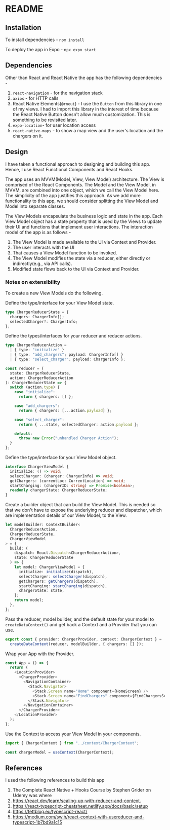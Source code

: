 # README

## Installation
To install dependencies -
```npm install```

To deploy the app in Expo -
```npx expo start```

## Dependencies
Other than React and React Native the app has the following dependencies - 

 1. `react-navigation` -  for the navigation stack
 2. `axios` - for HTTP calls
 3. React Native Elements(`@rneui`) - I use the `Button` from this library in one of my views. I had to import this library in the interest of time because the React Native Button doesn't allow much customization. This is something to be revisited later. 
 4. `expo-location`- for user location access
 5. `react-native-maps` - to show a map view and the user's location and the chargers on it. 

## Design
I have taken a functional approach to designing and building this app. Hence, I use React Functional Components and React Hooks.

  

The app uses an MVVM(Model, View, View Model) architecture. The View is comprised of the React Components. The Model and the View Model, in MVVM, are combined into one object, which we call the View Model here. The simplicity of the app justifies this approach. As we add more functionality to this app, we should consider splitting the View Model and Model into separate classes.

  

The View Models encapsulate the business logic and state in the app. Each View Model object has a state property that is used by the Views to update their UI and functions that implement user interactions. The interaction model of the app is as follows -

1.  The View Model is made available to the UI via Context and Provider.
2.  The user interacts with the UI
3.  That causes a View Model function to be invoked.
4.  The View Model modifies the state via a reducer, either directly or indirectly(e.g., via API calls).
5.  Modified state flows back to the UI via Context and Provider.

### Notes on extensibility
To create a new View Models do the following.

Define the type/interface for your View Model state.
```typescript
type ChargerReducerState = {
  chargers: ChargerInfo[];
  selectedCharger?: ChargerInfo;
};
```

Define the types/interfaces for your reducer and reducer actions.
```typescript
type ChargerReducerAction =
  | { type: "initialize" }
  | { type: "add_chargers"; payload: ChargerInfo[] }
  | { type: "select_charger"; payload: ChargerInfo };

const reducer = (
  state: ChargerReducerState,
  action: ChargerReducerAction
): ChargerReducerState => {
  switch (action.type) {
    case "initialize":
      return { chargers: [] };

    case "add_chargers":
      return { chargers: [...action.payload] };

    case "select_charger":
      return { ...state, selectedCharger: action.payload };

    default:
      throw new Error("unhandled Charger Action");
  }
};
```

Define the type/interface for your View Model object.
```typescript
interface ChargerViewModel {
  initialize: () => void;
  selectCharger: (charger: ChargerInfo) => void;
  getChargers: (currentLoc: CurrentLocation) => void;
  startCharging: (chargerID: string) => Promise<boolean>;
  readonly chargerState: ChargerReducerState;
}
```

Create a builder object that can build the View Model. This is needed so that we don't have to expose the underlying reducer and dispatcher, which are implementation details of our View Model,  to the View. 
```typescript
let modelBuilder: ContextBuilder<
  ChargerReducerAction,
  ChargerReducerState,
  ChargerViewModel
> = {
  build: (
    dispatch: React.Dispatch<ChargerReducerAction>,
    state: ChargerReducerState
  ) => {
    let model: ChargerViewModel = {
      initialize: initialize(dispatch),
      selectCharger: selectCharger(dispatch),
      getChargers: getChargers(dispatch),
      startCharging: startCharging(dispatch),
      chargerState: state,
    };
    return model;
  },
};
```

Pass the reducer, model builder, and the default state for your model to `createDataContext()` and get back a Context and a Provider that you can use. 
```typescript
export const { provider: ChargerProvider, context: ChargerContext } =
  createDataContext(reducer, modelBuilder, { chargers: [] });
```

Wrap your App with the Provider.
```typescript
const App = () => {
  return (
    <LocationProvider>
      <ChargerProvider>
        <NavigationContainer>
          <Stack.Navigator>
            <Stack.Screen name="Home" component={HomeScreen} />
            <Stack.Screen name="FindChargers" component={FindChargersScreen} />
          </Stack.Navigator>
        </NavigationContainer>
      </ChargerProvider>
    </LocationProvider>
  );
};
```

Use the Context to access your View Model in your components.
```typescript
import { ChargerContext } from "../context/ChargerContext";

const chargerModel = useContext(ChargerContext);
```
## References
I used the following references to build this app
1. The Complete React Native + Hooks Course by Stephen Grider on Udemy was where
2. https://react.dev/learn/scaling-up-with-reducer-and-context. 
3. https://react-typescript-cheatsheet.netlify.app/docs/basic/setup 
4. https://fettblog.eu/typescript-react/
5. https://medium.com/swlh/react-context-with-usereducer-and-typescript-1b7bd9a1c15




